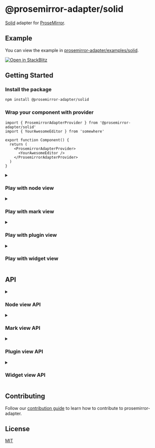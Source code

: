# @prosemirror-adapter/solid

[Solid](https://docs.solidjs.com/) adapter for [ProseMirror](https://prosemirror.net/).

## Example

You can view the example in [prosemirror-adapter/examples/solid](../../examples/solid/).

[![Open in StackBlitz](https://developer.stackblitz.com/img/open_in_stackblitz.svg)](https://stackblitz.com/github/Saul-Mirone/prosemirror-adapter/tree/main/examples/solid)

## Getting Started

### Install the package

```bash
npm install @prosemirror-adapter/solid
```

### Wrap your component with provider

```tsx
import { ProsemirrorAdapterProvider } from '@prosemirror-adapter/solid'
import { YourAwesomeEditor } from 'somewhere'

export function Component() {
  return (
    <ProsemirrorAdapterProvider>
      <YourAwesomeEditor />
    </ProsemirrorAdapterProvider>
  )
}
```

<details>

<summary>

### Play with node view

</summary>

In this section we will implement a node view for paragraph node.

#### Build component for [node view](https://prosemirror.net/docs/ref/#view.NodeView)

```tsx
import { useNodeViewContext } from '@prosemirror-adapter/solid'

function Paragraph() {
  const { contentRef, selected } = useNodeViewContext()
  return <div style={{ outline: selected ? 'blue solid 1px' : 'none' }} role="presentation" ref={contentRef} />
}
```

#### Bind node view components with prosemirror

```tsx
import { useNodeViewFactory } from '@prosemirror-adapter/solid'
import type { Component } from 'solid-js'
import { Paragraph } from './Paragraph'

export const YourAwesomeEditor: Component = () => {
  const nodeViewFactory = useNodeViewFactory()

  const editorRef = (element: HTMLDivElement) => {
    if (element.firstChild) return

    createEditorView(
      element,
      {
        paragraph: nodeViewFactory({
          component: Paragraph,
          as: 'div',
          contentAs: 'p',
        }),
      },
      [],
    )
  }

  return <div className="editor" ref={editorRef} />
}
```

🚀 Congratulations! You have built your first solid node view with prosemirror-adapter.

</details>

<details>

<summary>

### Play with mark view

</summary>

In this section we will implement a mark view for links that changes color periodically.

#### Build component for mark view

```tsx
import { useMarkViewContext } from '@prosemirror-adapter/solid'
import { createEffect, createMemo, createSignal, onCleanup } from 'solid-js'

const colors = [
  '#f06292',
  '#ba68c8',
  '#9575cd',
  '#7986cb',
  '#64b5f6',
  '#4fc3f7',
  '#4dd0e1',
  '#4db6ac',
  '#81c784',
  '#aed581',
  '#ffb74d',
  '#ffa726',
  '#ff8a65',
  '#d4e157',
  '#ffd54f',
  '#ffecb3',
]

function pickRandomColor() {
  return colors[Math.floor(Math.random() * colors.length)]
}

export function Link() {
  const [color, setColor] = createSignal(colors[0])
  const context = useMarkViewContext()
  const href = createMemo(() => context().mark.attrs.href as string)
  const title = createMemo(() => context().mark.attrs.title as string | null)

  createEffect(() => {
    const interval = setInterval(() => {
      setColor(pickRandomColor())
    }, 1000)
    return onCleanup(() => clearInterval(interval))
  })

  return (
    <a
      href={href()}
      title={title() || undefined}
      ref={context().contentRef}
      style={{ color: color(), transition: 'color 1s ease-in-out' }}
    ></a>
  )
}
```

#### Bind mark view components with prosemirror

```tsx
import { useMarkViewFactory } from '@prosemirror-adapter/solid'
import { Plugin } from 'prosemirror-state'
import { Link } from './Link'

export function Editor() {
  const markViewFactory = useMarkViewFactory()

  const editorRef = (element: HTMLElement) => {
    if (!element || element.firstChild) return

    const editorView = new EditorView(element, {
      state: EditorState.create({
        schema: YourProsemirrorSchema,
        plugins: [
          new Plugin({
            props: {
              markViews: {
                link: markViewFactory({
                  component: Link,
                }),
              },
            },
          }),
        ],
      }),
    })
  }

  return <div ref={editorRef} class="editor" />
}
```

🚀 Congratulations! You have built your first solid mark view with prosemirror-adapter.

</details>

<details>

<summary>

### Play with plugin view

</summary>

In this section we will implement a plugin view that will display the size of the document.

#### Build component for [plugin view](https://prosemirror.net/docs/ref/#state.PluginView)

```tsx
import { usePluginViewContext } from '@prosemirror-adapter/solid'
import { createMemo } from 'solid-js'

export function Size() {
  const context = usePluginViewContext()
  const size = createMemo(() => context().view.state.doc.nodeSize)

  return (
    <div>
      Size for document:
      {size()}
    </div>
  )
}
```

#### Bind plugin view components with prosemirror

```tsx
import { usePluginViewFactory } from '@prosemirror-adapter/solid'
import type { Component } from 'solid-js'
import { Plugin } from 'prosemirror-state'

import { Paragraph } from './Paragraph'

export const YourAwesomeEditor: Component = () => {
  const pluginViewFactory = usePluginViewFactory()

  const editorRef = (element: HTMLDivElement) => {
    if (!element || element.firstChild) return

    const editorView = new EditorView(element, {
      state: EditorState.create({
        schema: YourProsemirrorSchema,
        plugins: [
          new Plugin({
            view: pluginViewFactory({
              component: Size,
            }),
          }),
        ],
      }),
    })
  }

  return <div className="editor" ref={editorRef} />
}
```

🚀 Congratulations! You have built your first solid plugin view with prosemirror-adapter.

</details>

<details>

<summary>

### Play with widget view

</summary>

In this section we will implement a widget view that will add hashes for heading when selected.

#### Build component for [widget decoration view](https://prosemirror.net/docs/ref/#view.Decoration%5Ewidget)

```tsx
import { useWidgetViewContext } from '@prosemirror-adapter/solid'
import { createMemo } from 'solid-js'

export function Hashes() {
  const context = useWidgetViewContext()
  const level = createMemo(() => context().spec?.level)
  const hashes = createMemo(() => new Array(level() || 0).fill('#').join(''))

  return <span style={{ color: 'blue', 'margin-right': '6px' }}>{hashes()}</span>
}
```

#### Bind widget view components with prosemirror

```tsx
import { useWidgetViewFactory } from '@prosemirror-adapter/solid'
import type { Component } from 'solid-js'
import { Plugin } from 'prosemirror-state'

import { Hashes } from './Hashes'

export const YourAwesomeEditor: Component = () => {
  const widgetViewFactory = useWidgetViewFactory()

  const editorRef = useCallback(
    (element: HTMLDivElement) => {
      if (!element || element.firstChild) return

      const getHashWidget = widgetViewFactory({
        as: 'i',
        component: Hashes,
      })

      const editorView = new EditorView(element, {
        state: EditorState.create({
          schema: YourProsemirrorSchema,
          plugins: [
            new Plugin({
              props: {
                decorations(state) {
                  const { $from } = state.selection
                  const node = $from.node()
                  if (node.type.name !== 'heading') return DecorationSet.empty

                  const widget = getHashWidget($from.before() + 1, {
                    side: -1,
                    level: node.attrs.level,
                  })

                  return DecorationSet.create(state.doc, [widget])
                },
              },
            }),
          ],
        }),
      })
    },
    [widgetViewFactory],
  )

  return <div className="editor" ref={editorRef} />
}
```

🚀 Congratulations! You have built your first solid widget view with prosemirror-adapter.

</details>

## API

<details>

<summary>

### Node view API

</summary>

#### useNodeViewFactory: () => (options: NodeViewFactoryOptions) => NodeView

```ts
type DOMSpec = string | HTMLElement | ((node: Node) => HTMLElement)

interface NodeViewFactoryOptions {
  // Component
  component: SolidComponent

  // The DOM element to use as the root node of the node view.
  as?: DOMSpec
  // The DOM element that contains the content of the node.
  contentAs?: DOMSpec

  // Overrides: this part is equal to properties of [NodeView](https://prosemirror.net/docs/ref/#view.NodeView)
  update?: (node: Node, decorations: readonly Decoration[], innerDecorations: DecorationSource) => boolean | void
  ignoreMutation?: (mutation: ViewMutationRecord) => boolean | void
  selectNode?: () => void
  deselectNode?: () => void
  setSelection?: (anchor: number, head: number, root: Document | ShadowRoot) => void
  stopEvent?: (event: Event) => boolean
  destroy?: () => void

  // Called when the node view is updated.
  onUpdate?: () => void
}
```

#### useNodeViewContext: () => NodeViewContext

```ts
interface NodeViewContext {
  // The DOM element that contains the content of the node.
  contentRef: NodeViewContentRef

  // The prosemirror editor view.
  view: EditorView

  // Get prosemirror position of current node view.
  getPos: () => number | undefined

  // Set node.attrs of current node.
  setAttrs: (attrs: Attrs) => void

  // The prosemirror node for current node.
  node: ShallowRef<Node>

  // The prosemirror decorations for current node.
  decorations: ShallowRef<readonly Decoration[]>

  // The prosemirror inner decorations for current node.
  innerDecorations: ShallowRef<DecorationSource>

  // Whether the node is selected.
  selected: ShallowRef<boolean>
}
```

</details>

<details>

<summary>

### Mark view API

</summary>

#### useMarkViewFactory: () => (options: MarkViewFactoryOptions) => MarkView

```ts
type MarkViewDOMSpec = string | HTMLElement | ((mark: Mark) => HTMLElement)

interface MarkViewFactoryOptions {
  // Component
  component: Component<any>

  // The DOM element to use as the root node of the mark view
  as?: MarkViewDOMSpec

  // The DOM element that contains the content of the mark
  contentAs?: MarkViewDOMSpec

  // Called when the mark view is destroyed
  destroy?: () => void
}
```

#### useMarkViewContext: () => MarkViewContext

```ts
interface MarkViewContext {
  // The DOM element that contains the content of the mark
  contentRef: (element: HTMLElement) => void

  // The prosemirror editor view
  view: EditorView

  // The prosemirror mark for current mark view
  mark: Mark

  // Whether the mark is inline
  inline: boolean
}
```

</details>

<details>

<summary>

### Plugin view API

</summary>

#### usePluginViewFactory: () => (options: PluginViewFactoryOptions) => PluginView

```ts
interface PluginViewFactoryOptions {
  // Component
  component: SolidComponent

  // The DOM element to use as the root node of the plugin view.
  // The `viewDOM` here means `EditorState.view.dom`.
  // By default, it will be `EditorState.view.dom.parentElement`.
  root?: (viewDOM: HTMLElement) => HTMLElement

  // Overrides: this part is equal to properties of [PluginView](https://prosemirror.net/docs/ref/#state.PluginView)
  update?: (view: EditorView, prevState: EditorState) => void
  destroy?: () => void
}
```

#### usePluginViewContext: () => PluginViewContext

```ts
interface PluginViewContext {
  // The prosemirror editor view.
  view: ShallowRef<EditorView>

  // The previously prosemirror editor state.
  // Will be `undefined` when the plugin view is created.
  prevState: ShallowRef<EditorState | undefined>
}
```

</details>

<details>

<summary>

### Widget view API

</summary>

#### useWidgetViewFactory: () => (options: WidgetViewFactoryOptions) => WidgetDecorationFactory

```ts
type WidgetDecorationFactory = (pos: number, spec?: WidgetDecorationSpec) => Decoration

interface WidgetViewFactoryOptions {
  // Component
  component: SolidComponent

  // The DOM element to use as the root node of the widget view.
  as: string | HTMLElement
}
```

#### useWidgetViewContext: () => WidgetViewContext

```ts
interface WidgetViewContext {
  // The prosemirror editor view.
  view: EditorView

  // Get the position of the widget.
  getPos: () => number | undefined

  // Get the [spec](https://prosemirror.net/docs/ref/#view.Decoration^widget^spec) of the widget.
  spec?: WidgetDecorationSpec
}
```

</details>

## Contributing

Follow our [contribution guide](../../CONTRIBUTING.md) to learn how to contribute to prosemirror-adapter.

## License

[MIT](../../LICENSE)

